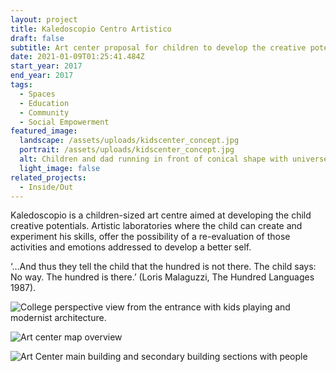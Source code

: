 ```yaml
---
layout: project
title: Kaledoscopio Centro Artistico
draft: false
subtitle: Art center proposal for children to develop the creative potentials in Verona
date: 2021-01-09T01:25:41.484Z
start_year: 2017
end_year: 2017
tags:
  - Spaces
  - Education
  - Community
  - Social Empowerment
featured_image:
  landscape: /assets/uploads/kidscenter_concept.jpg
  portrait: /assets/uploads/kidscenter_concept.jpg
  alt: Children and dad running in front of conical shape with universe background
  light_image: false
related_projects:
  - Inside/Out
---
```

Kaledoscopio is a children-sized art centre aimed at developing the child creative potentials. Artistic laboratories where the child can create and experiment his skills, offer the possibility of a re-evaluation of those activities and emotions addressed to develop a better self.

‘…And thus they tell the child that the hundred is not there. The child says: No way. The hundred is there.’ (Loris Malaguzzi, The Hundred Languages 1987).

![College perspective view from the entrance with kids playing and modernist architecture.](/assets/uploads/kidcenter_exterior.jpg "Art centre entrace perspective view")

![Art center map overview](/assets/uploads/kids_map.jpg "Art center map overview")

![Art Center main building and secondary building sections with people](/assets/uploads/kids_sections.jpg "Art Center main building and secondary building sections")